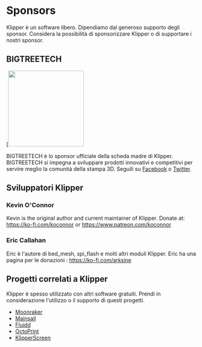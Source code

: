 # Sponsors

Klipper è un software libero. Dipendiamo dal generoso supporto degli sponsor. Considera la possibilità di sponsorizzare Klipper o di supportare i nostri sponsor.

## BIGTREETECH

[<img src="./img/sponsors/BTT_BTT.png" width="200" />

BIGTREETECH è lo sponsor ufficiale della scheda madre di Klipper. BIGTREETECH si impegna a sviluppare prodotti innovativi e competitivi per servire meglio la comunità della stampa 3D. Seguili su [Facebook](https://www.facebook.com/BIGTREETECH) o [Twitter](https://twitter.com/BigTreeTech).

## Sviluppatori Klipper

### Kevin O'Connor

Kevin is the original author and current maintainer of Klipper. Donate at: <https://ko-fi.com/koconnor> or <https://www.patreon.com/koconnor>

### Eric Callahan

Eric è l'autore di bed_mesh, spi_flash e molti altri moduli Klipper. Eric ha una pagina per le donazioni : <https://ko-fi.com/arksine>

## Progetti correlati a Klipper

Klipper è spesso utilizzato con altri software gratuiti. Prendi in considerazione l'utilizzo o il supporto di questi progetti.

* [Moonraker](https://github.com/Arksine/moonraker)
* [Mainsail](https://github.com/mainsail-crew/mainsail)
* [Fluidd](https://github.com/fluidd-core/fluidd)
* [OctoPrint](https://octoprint.org/)
* [KlipperScreen](https://github.com/jordanruthe/KlipperScreen)
